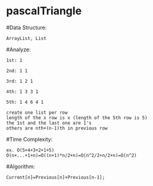 # pascalTriangle

 #Data Structure:

    ArrayList, List

 #Analyze: 

    1st: 1

    2nd: 1 1

    3rd: 1 2 1

    4th: 1 3 3 1

    5th: 1 4 6 4 1

    create one list per row
    length of the x row is x (length of the 5th row is 5)
    the 1st and the last one are 1's
    others are nth+(n-1)th in previous row

 #Time Complexity:

    ex. O(5+4+3+2+1+5)
    O(n+...+1+n)=O((n+1)*n/2+n)=O(n^2/2+n/2+n)=O(n^2)

 #Algorithm: 

    Current[n]=Previous[n]+Previous[n-1];
